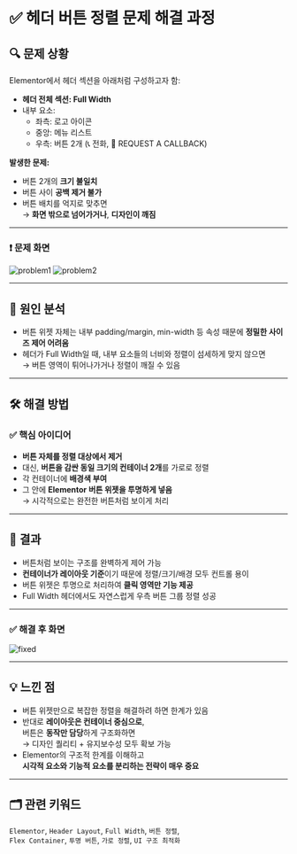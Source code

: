 # ✅ 헤더 버튼 정렬 문제 해결 과정

## 🔍 문제 상황

Elementor에서 헤더 섹션을 아래처럼 구성하고자 함:

- **헤더 전체 섹션: Full Width**
- 내부 요소:  
  - 좌측: 로고 아이콘  
  - 중앙: 메뉴 리스트  
  - 우측: 버튼 2개 (📞 전화, 📅 REQUEST A CALLBACK)

**발생한 문제:**

- 버튼 2개의 **크기 불일치**
- 버튼 사이 **공백 제거 불가**
- 버튼 배치를 억지로 맞추면  
  → **화면 밖으로 넘어가거나**, **디자인이 깨짐**

---

### ❗ 문제 화면
![problem1](https://github.com/user-attachments/assets/dce2cf82-c01b-4a2b-a430-5d62369d0a0d)
![problem2](https://github.com/user-attachments/assets/31f0c530-d5e1-4840-bc56-978de000c789)

---

## 📌 원인 분석

- 버튼 위젯 자체는 내부 padding/margin, min-width 등 속성 때문에 **정밀한 사이즈 제어 어려움**
- 헤더가 Full Width일 때, 내부 요소들의 너비와 정렬이 섬세하게 맞지 않으면  
  → 버튼 영역이 튀어나가거나 정렬이 깨질 수 있음

---

## 🛠 해결 방법 

### ✅ 핵심 아이디어

- **버튼 자체를 정렬 대상에서 제거**
- 대신, **버튼을 감싼 동일 크기의 컨테이너 2개**를 가로로 정렬
- 각 컨테이너에 **배경색 부여**
- 그 안에 **Elementor 버튼 위젯을 투명하게 넣음**  
  → 시각적으로는 완전한 버튼처럼 보이게 처리

---

## 🎯 결과

- 버튼처럼 보이는 구조를 완벽하게 제어 가능
- **컨테이너가 레이아웃 기준**이기 때문에 정렬/크기/배경 모두 컨트롤 용이
- 버튼 위젯은 투명으로 처리하여 **클릭 영역만 기능 제공**
- Full Width 헤더에서도 자연스럽게 우측 버튼 그룹 정렬 성공

---

### ✅ 해결 후 화면
![fixed](https://github.com/user-attachments/assets/b88c9fa0-bfa1-4ed4-b5f0-34798e758324)

---

## 💡 느낀 점

- 버튼 위젯만으로 복잡한 정렬을 해결하려 하면 한계가 있음
- 반대로 **레이아웃은 컨테이너 중심으로**,  
  버튼은 **동작만 담당**하게 구조화하면  
  → 디자인 퀄리티 + 유지보수성 모두 확보 가능
- Elementor의 구조적 한계를 이해하고  
  **시각적 요소와 기능적 요소를 분리하는 전략이 매우 중요**

---

## 🗂 관련 키워드

`Elementor`, `Header Layout`, `Full Width`, `버튼 정렬`,  
`Flex Container`, `투명 버튼`, `가로 정렬`, `UI 구조 최적화`

